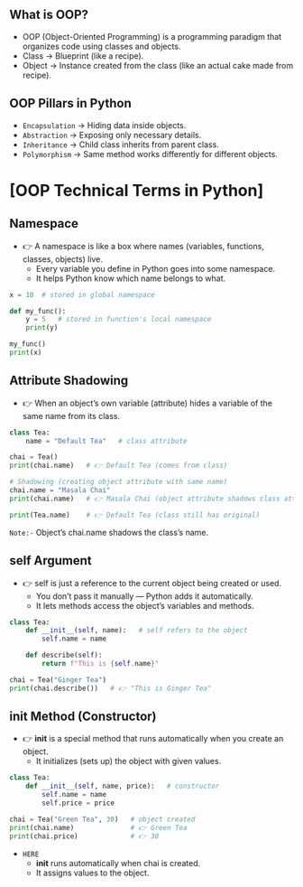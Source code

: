 ## What is OOP?

- OOP (Object-Oriented Programming) is a programming paradigm that organizes code using classes and objects.
- Class → Blueprint (like a recipe).
- Object → Instance created from the class (like an actual cake made from recipe).

## OOP Pillars in Python

- `Encapsulation` → Hiding data inside objects.
- `Abstraction` → Exposing only necessary details.
- `Inheritance` → Child class inherits from parent class.
- `Polymorphism` → Same method works differently for different objects.

# [OOP Technical Terms in Python]

## Namespace

- 👉 A namespace is like a box where names (variables, functions, classes, objects) live.
  - Every variable you define in Python goes into some namespace.
  - It helps Python know which name belongs to what.

```py
x = 10  # stored in global namespace

def my_func():
    y = 5   # stored in function's local namespace
    print(y)

my_func()
print(x)
```

## Attribute Shadowing

- 👉 When an object’s own variable (attribute) hides a variable of the same name from its class.

```py
class Tea:
    name = "Default Tea"   # class attribute

chai = Tea()
print(chai.name)   # 👉 Default Tea (comes from class)

# Shadowing (creating object attribute with same name)
chai.name = "Masala Chai"
print(chai.name)   # 👉 Masala Chai (object attribute shadows class attribute)

print(Tea.name)    # 👉 Default Tea (class still has original)
```

`Note:-` Object’s chai.name shadows the class’s name.

## self Argument

- 👉 self is just a reference to the current object being created or used.
  - You don’t pass it manually — Python adds it automatically.
  - It lets methods access the object’s variables and methods.

```py
class Tea:
    def __init__(self, name):   # self refers to the object
        self.name = name

    def describe(self):
        return f"This is {self.name}"

chai = Tea("Ginger Tea")
print(chai.describe())   # 👉 "This is Ginger Tea"
```

## **init** Method (Constructor)

- 👉 **init** is a special method that runs automatically when you create an object.
  - It initializes (sets up) the object with given values.

```py
class Tea:
    def __init__(self, name, price):   # constructor
        self.name = name
        self.price = price

chai = Tea("Green Tea", 30)   # object created
print(chai.name)              # 👉 Green Tea
print(chai.price)             # 👉 30
```

- `HERE`
  - **init** runs automatically when chai is created.
  - It assigns values to the object.
